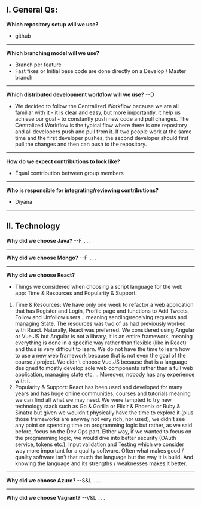 I. General Qs:
----

**Which repository setup will we use?**
- github

***

**Which branching model will we use?**
- Branch per feature
- Fast fixes or Initial base code are done directly on a Develop / Master branch

***

**Which distributed development workflow will we use?** --D
- We decided to follow the Centralized Workflow because we are all familiar with it - it is clear and easy, but more importantly, it help us achieve our goal - to constantly push new code and pull changes. The Centralized Workflow is the typical flow where there is one repository and all developers push and pull from it. If two people work at the same time and the first developer pushes, the second developer should first pull the changes and then can push to the repository.

***

**How do we expect contributions to look like?**
- Equal contribution between group members

***

**Who is responsible for integrating/reviewing contributions?**
- Diyana

**************************************************************************

II. Technology 
----

**Why did we choose Java?** --F
```...```

***

**Why did we choose Mongo?** --F
```...```

***

**Why did we choose React?**
- Things we considered when choosing a script language for the web app: Time & Resources and Popularity & Support.
1. Time & Resources: We have only one week to refactor a web application that has Register and Login, Profile page and functions to Add Tweets, Follow and Unfollow users .. meaning sending/receiving requests and managing State. The resources was two of us had previously worked with React. Naturally, React was preferred. We considered using Angular or Vue.JS but Angular is not a library, it is an entire framework, meaning everything is done in a specific way rather than flexible (like in React) and thus is very difficult to learn. We do not have the time to learn how to use a new web framework because that is not even the goal of the course / project. We didn't choose Vue.JS because that is a language designed to mostly develop sole web components rather than a full web application, managing state etc. .. Moreover, nobody has any experience with it.
2. Popularity & Support: React has been used and developed for many years and has huge online communities, courses and tutorials meaning we can find all what we may need. We were tempted to try new technology stack such as Go & Gorilla or Elixir & Phoenix or Ruby & Sinatra but given we wouldn't physically have the time to explore it (plus those frameworks are anyway not very rich, nor used), we didn't see any point on spending time on programming logic but rather, as we said before, focus on the Dev Ops part. Either way, if we wanted to focus on the programming logic, we would dive into better security (OAuth service, tokens etc.), Input validation and Testing which we consider way more important for a quality software. Often what makes good / quality software isn't that much the language but the way it is build. And knowing the language and its strengths / weaknesses makes it better.

***

**Why did we choose Azure?** --S&L
```...```

***

**Why did we choose Vagrant?** --V&L
```...```

